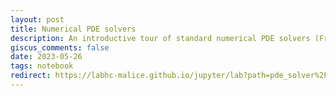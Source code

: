 ```yaml
---
layout: post
title: Numerical PDE solvers
description: An introductive tour of standard numerical PDE solvers (French)
giscus_comments: false
date: 2023-05-26
tags: notebook
redirect: https://labhc-malice.github.io/jupyter/lab?path=pde_solver%2Fintroduction_pde.ipynb
---
```




